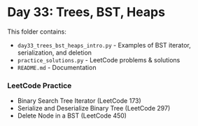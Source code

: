 # Day 33: Trees, BST, Heaps

This folder contains:
- `day33_trees_bst_heaps_intro.py` - Examples of BST iterator, serialization, and deletion
- `practice_solutions.py` - LeetCode problems & solutions
- `README.md` - Documentation

### LeetCode Practice
- Binary Search Tree Iterator (LeetCode 173)
- Serialize and Deserialize Binary Tree (LeetCode 297)
- Delete Node in a BST (LeetCode 450)